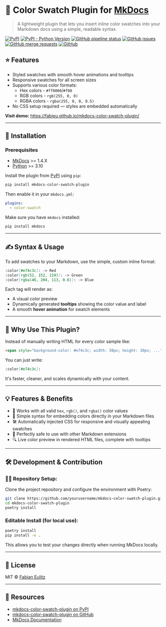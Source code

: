 # 🎨 Color Swatch Plugin for [MkDocs](https://www.mkdocs.org/)

> A lightweight plugin that lets you insert inline color swatches into your Markdown docs using a simple, readable
> syntax.

[![PyPI](https://img.shields.io/pypi/v/mkdocs-color-swatch-plugin)](https://pypi.org/project/mkdocs-color-swatch-plugin/)
[![PyPI - Python Version](https://img.shields.io/pypi/pyversions/mkdocs-color-swatch-plugin)](https://pypi.org/project/mkdocs-color-swatch-plugin/)
[![GitHub pipeline status](https://img.shields.io/github/actions/workflow/status/fabieu/mkdocs-color-swatch-plugin/build.yml)](https://github.com/fabieu/mkdocs-color-swatch-plugin/actions)
[![GitHub issues](https://img.shields.io/github/issues-raw/fabieu/mkdocs-color-swatch-plugin)](https://github.com/fabieu/mkdocs-color-swatch-plugin/issues)
[![GitHub merge requests](https://img.shields.io/github/issues-pr/fabieu/mkdocs-color-swatch-plugin)](https://github.com/fabieu/mkdocs-color-swatch-plugin/pulls)
[![GitHub](https://img.shields.io/github/license/fabieu/mkdocs-color-swatch-plugin)](https://github.com/fabieu/mkdocs-color-swatch-plugin/blob/main/LICENSE)

## ⭐ Features

- Styled swatches with smooth hover animations and tooltips
- Responsive swatches for all screen sizes
- Supports various color formats:
  - Hex colors - `#ff0000`/`#f00`
  - RGB colors - `rgb(255, 0, 0)`
  - RGBA colors - `rgba(255, 0, 0, 0.5)`
- No CSS setup required — styles are embedded automatically

**Visit demo:** https://fabieu.github.io/mkdocs-color-swatch-plugin/

---

## 🚀 Installation

### Prerequisites

- [MkDocs](https://www.mkdocs.org/) >= 1.4.X
- [Python](https://www.python.org/) >= 3.10

Install the plugin from [PyPI](https://pypi.org/project/mkdocs-color-swatch-plugin/) using `pip`:

```bash
pip install mkdocs-color-swatch-plugin
```

Then enable it in your `mkdocs.yml`:

```yaml
plugins:
  - color-swatch
```

Make sure you have `mkdocs` installed:

```bash
pip install mkdocs
```

---

## ✍️ Syntax & Usage

To add swatches to your Markdown, use the simple, custom inline format:

```markdown
:color[#e74c3c]: -> Red
:color[rgb(52, 152, 219)]: -> Green
:color[rgba(46, 204, 113, 0.6)]: -> Blue
```

Each tag will render as:

- A visual color preview
- Dynamically generated **tooltips** showing the color value and label
- A smooth **hover animation** for swatch elements

---

## 🧠 Why Use This Plugin?

Instead of manually writing HTML for every color sample like:

```html
<span style="background-color: #e74c3c; width: 30px; height: 30px; ..."></span>
```

You can just write:

```markdown
:color[#e74c3c]:  
```

It's faster, cleaner, and scales dynamically with your content.

---

## 💡 Features & Benefits

- 🎨 Works with all valid `hex`, `rgb()`, and `rgba()` color values
- 🎯 Simple syntax for embedding colors directly in your Markdown files
- 🛠 Automatically injected CSS for responsive and visually appealing swatches
- 🔄 Perfectly safe to use with other Markdown extensions
- 🔍 Live color preview in rendered HTML files, complete with tooltips

---

## 🛠 Development & Contribution

### 👨‍💻 Repository Setup:

Clone the project repository and configure the environment with Poetry:

```bash
git clone https://github.com/yourusername/mkdocs-color-swatch-plugin.git
cd mkdocs-color-swatch-plugin
poetry install
```

### Editable Install (for local use):

```bash
poetry install
pip install -e .
```

This allows you to test your changes directly when running MkDocs locally.

---

## 📄 License

MIT © [Fabian Eulitz](https://github.com/fabieu)

---

## 📎 Resources

- [mkdocs-color-swatch-plugin on PyPI](https://pypi.org/project/mkdocs-color-swatch-plugin/)
- [mkdocs-color-swatch-plugin on GitHub](https://github.com/fabieu/mkdocs-color-swatch-plugin)
- [MkDocs Documentation](https://www.mkdocs.org/)

